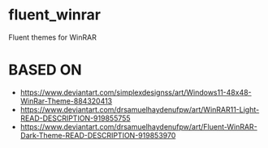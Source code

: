 # fluent_winrar
Fluent themes for WinRAR

# BASED ON

- https://www.deviantart.com/simplexdesignss/art/Windows11-48x48-WinRar-Theme-884320413 <br/>
- https://www.deviantart.com/drsamuelhaydenufpw/art/WinRAR11-Light-READ-DESCRIPTION-919855755 <br/>
- https://www.deviantart.com/drsamuelhaydenufpw/art/Fluent-WinRAR-Dark-Theme-READ-DESCRIPTION-919853970 <br/>

